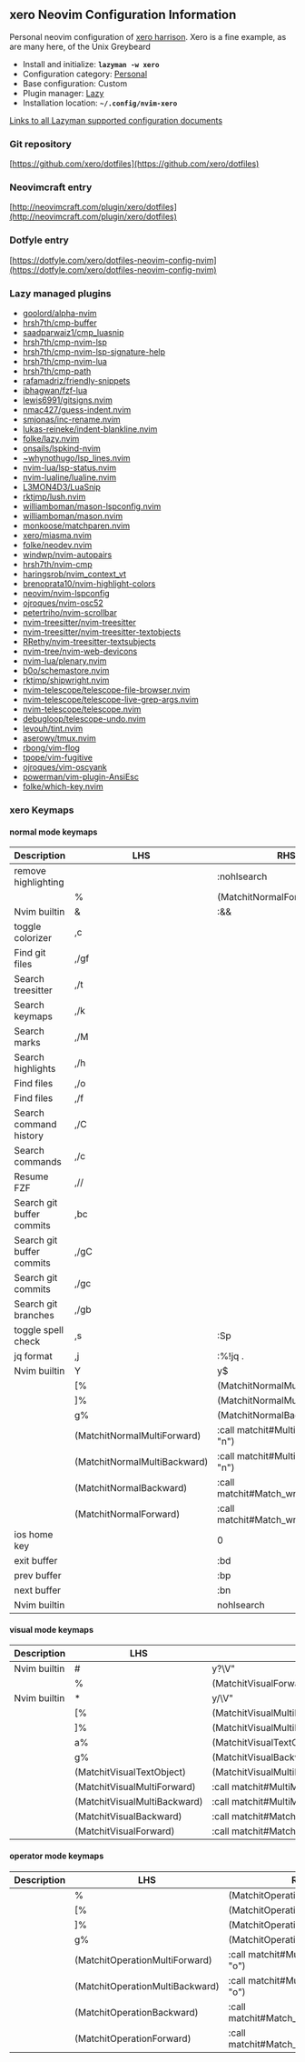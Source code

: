 ## xero Neovim Configuration Information

Personal neovim configuration of [xero harrison](https://x-e.ro/). Xero is a fine example, as are many here, of the Unix Greybeard

- Install and initialize: **`lazyman -w xero`**
- Configuration category: [Personal](https://github.com/doctorfree/nvim-lazyman#personal-configurations)
- Base configuration:     Custom
- Plugin manager:         [Lazy](https://github.com/folke/lazy.nvim)
- Installation location:  **`~/.config/nvim-xero`**

[Links to all Lazyman supported configuration documents](https://github.com/doctorfree/nvim-lazyman/wiki/infodocs)

### Git repository

[https://github.com/xero/dotfiles](https://github.com/xero/dotfiles)

### Neovimcraft entry

[http://neovimcraft.com/plugin/xero/dotfiles](http://neovimcraft.com/plugin/xero/dotfiles)

### Dotfyle entry

[https://dotfyle.com/xero/dotfiles-neovim-config-nvim](https://dotfyle.com/xero/dotfiles-neovim-config-nvim)

### Lazy managed plugins

- [goolord/alpha-nvim](https://github.com/goolord/alpha-nvim.git)
- [hrsh7th/cmp-buffer](https://github.com/hrsh7th/cmp-buffer.git)
- [saadparwaiz1/cmp_luasnip](https://github.com/saadparwaiz1/cmp_luasnip.git)
- [hrsh7th/cmp-nvim-lsp](https://github.com/hrsh7th/cmp-nvim-lsp.git)
- [hrsh7th/cmp-nvim-lsp-signature-help](https://github.com/hrsh7th/cmp-nvim-lsp-signature-help.git)
- [hrsh7th/cmp-nvim-lua](https://github.com/hrsh7th/cmp-nvim-lua.git)
- [hrsh7th/cmp-path](https://github.com/hrsh7th/cmp-path.git)
- [rafamadriz/friendly-snippets](https://github.com/rafamadriz/friendly-snippets.git)
- [ibhagwan/fzf-lua](https://github.com/ibhagwan/fzf-lua.git)
- [lewis6991/gitsigns.nvim](https://github.com/lewis6991/gitsigns.nvim.git)
- [nmac427/guess-indent.nvim](https://github.com/nmac427/guess-indent.nvim.git)
- [smjonas/inc-rename.nvim](https://github.com/smjonas/inc-rename.nvim.git)
- [lukas-reineke/indent-blankline.nvim](https://github.com/lukas-reineke/indent-blankline.nvim.git)
- [folke/lazy.nvim](https://github.com/folke/lazy.nvim.git)
- [onsails/lspkind-nvim](https://github.com/onsails/lspkind-nvim.git)
- [~whynothugo/lsp_lines.nvim](https://git.sr.ht/~whynothugo/lsp_lines.nvim)
- [nvim-lua/lsp-status.nvim](https://github.com/nvim-lua/lsp-status.nvim.git)
- [nvim-lualine/lualine.nvim](https://github.com/nvim-lualine/lualine.nvim.git)
- [L3MON4D3/LuaSnip](https://github.com/L3MON4D3/LuaSnip.git)
- [rktjmp/lush.nvim](https://github.com/rktjmp/lush.nvim.git)
- [williamboman/mason-lspconfig.nvim](https://github.com/williamboman/mason-lspconfig.nvim.git)
- [williamboman/mason.nvim](https://github.com/williamboman/mason.nvim.git)
- [monkoose/matchparen.nvim](https://github.com/monkoose/matchparen.nvim.git)
- [xero/miasma.nvim](https://github.com/xero/miasma.nvim.git)
- [folke/neodev.nvim](https://github.com/folke/neodev.nvim.git)
- [windwp/nvim-autopairs](https://github.com/windwp/nvim-autopairs.git)
- [hrsh7th/nvim-cmp](https://github.com/hrsh7th/nvim-cmp.git)
- [haringsrob/nvim_context_vt](https://github.com/haringsrob/nvim_context_vt.git)
- [brenoprata10/nvim-highlight-colors](https://github.com/brenoprata10/nvim-highlight-colors.git)
- [neovim/nvim-lspconfig](https://github.com/neovim/nvim-lspconfig.git)
- [ojroques/nvim-osc52](https://github.com/ojroques/nvim-osc52.git)
- [petertriho/nvim-scrollbar](https://github.com/petertriho/nvim-scrollbar.git)
- [nvim-treesitter/nvim-treesitter](https://github.com/nvim-treesitter/nvim-treesitter.git)
- [nvim-treesitter/nvim-treesitter-textobjects](https://github.com/nvim-treesitter/nvim-treesitter-textobjects.git)
- [RRethy/nvim-treesitter-textsubjects](https://github.com/RRethy/nvim-treesitter-textsubjects.git)
- [nvim-tree/nvim-web-devicons](https://github.com/nvim-tree/nvim-web-devicons.git)
- [nvim-lua/plenary.nvim](https://github.com/nvim-lua/plenary.nvim.git)
- [b0o/schemastore.nvim](https://github.com/b0o/schemastore.nvim.git)
- [rktjmp/shipwright.nvim](https://github.com/rktjmp/shipwright.nvim.git)
- [nvim-telescope/telescope-file-browser.nvim](https://github.com/nvim-telescope/telescope-file-browser.nvim.git)
- [nvim-telescope/telescope-live-grep-args.nvim](https://github.com/nvim-telescope/telescope-live-grep-args.nvim.git)
- [nvim-telescope/telescope.nvim](https://github.com/nvim-telescope/telescope.nvim.git)
- [debugloop/telescope-undo.nvim](https://github.com/debugloop/telescope-undo.nvim.git)
- [levouh/tint.nvim](https://github.com/levouh/tint.nvim.git)
- [aserowy/tmux.nvim](https://github.com/aserowy/tmux.nvim.git)
- [rbong/vim-flog](https://github.com/rbong/vim-flog.git)
- [tpope/vim-fugitive](https://github.com/tpope/vim-fugitive.git)
- [ojroques/vim-oscyank](https://github.com/ojroques/vim-oscyank.git)
- [powerman/vim-plugin-AnsiEsc](https://github.com/powerman/vim-plugin-AnsiEsc.git)
- [folke/which-key.nvim](https://github.com/folke/which-key.nvim.git)

### xero Keymaps

#### normal mode keymaps

| Description | LHS | RHS |
| ----------- | --- | --- |
| remove highlighting | <Esc><Esc> | :nohlsearch<CR> |
|  | % | <Plug>(MatchitNormalForward) |
| Nvim builtin | & | :&&<CR> |
| toggle colorizer | ,c |  |
| Find git files | ,/gf |  |
| Search treesitter | ,/t |  |
| Search keymaps | ,/k |  |
| Search marks | ,/M |  |
| Search highlights | ,/h |  |
| Find files | ,/o |  |
| Find files | ,/f |  |
| Search command history | ,/C |  |
| Search commands | ,/c |  |
| Resume FZF | ,// |  |
| Search git buffer commits | ,bc |  |
| Search git buffer commits | ,/gC |  |
| Search git commits | ,/gc |  |
| Search git branches | ,/gb |  |
| toggle spell check | ,s | :Sp<CR> |
| jq format | ,j | :%!jq .<CR> |
| Nvim builtin | Y | y$ |
|  | [% | <Plug>(MatchitNormalMultiBackward) |
|  | ]% | <Plug>(MatchitNormalMultiForward) |
|  | g% | <Plug>(MatchitNormalBackward) |
|  | <Plug>(MatchitNormalMultiForward) | :<C-U>call matchit#MultiMatch("W",  "n")<CR> |
|  | <Plug>(MatchitNormalMultiBackward) | :<C-U>call matchit#MultiMatch("bW", "n")<CR> |
|  | <Plug>(MatchitNormalBackward) | :<C-U>call matchit#Match_wrapper('',0,'n')<CR> |
|  | <Plug>(MatchitNormalForward) | :<C-U>call matchit#Match_wrapper('',1,'n')<CR> |
| ios home key | <M-Left> | 0 |
| exit buffer | <C-D> | :bd<CR> |
| prev buffer | <C-P> | :bp<CR> |
| next buffer | <C-N> | :bn<CR> |
| Nvim builtin | <C-L> | <Cmd>nohlsearch|diffupdate|normal! <C-L><CR> |

#### visual mode keymaps

| Description | LHS | RHS |
| ----------- | --- | --- |
| Nvim builtin | # | y?\V<C-R>"<CR> |
|  | % | <Plug>(MatchitVisualForward) |
| Nvim builtin | * | y/\V<C-R>"<CR> |
|  | [% | <Plug>(MatchitVisualMultiBackward) |
|  | ]% | <Plug>(MatchitVisualMultiForward) |
|  | a% | <Plug>(MatchitVisualTextObject) |
|  | g% | <Plug>(MatchitVisualBackward) |
|  | <Plug>(MatchitVisualTextObject) | <Plug>(MatchitVisualMultiBackward)o<Plug>(MatchitVisualMultiForward) |
|  | <Plug>(MatchitVisualMultiForward) | :<C-U>call matchit#MultiMatch("W",  "n")<CR>m'gv`` |
|  | <Plug>(MatchitVisualMultiBackward) | :<C-U>call matchit#MultiMatch("bW", "n")<CR>m'gv`` |
|  | <Plug>(MatchitVisualBackward) | :<C-U>call matchit#Match_wrapper('',0,'v')<CR>m'gv`` |
|  | <Plug>(MatchitVisualForward) | :<C-U>call matchit#Match_wrapper('',1,'v')<CR>:if col("''") != col("$") | exe ":normal! m'" | endif<CR>gv`` |

#### operator mode keymaps

| Description | LHS | RHS |
| ----------- | --- | --- |
|  | % | <Plug>(MatchitOperationForward) |
|  | [% | <Plug>(MatchitOperationMultiBackward) |
|  | ]% | <Plug>(MatchitOperationMultiForward) |
|  | g% | <Plug>(MatchitOperationBackward) |
|  | <Plug>(MatchitOperationMultiForward) | :<C-U>call matchit#MultiMatch("W",  "o")<CR> |
|  | <Plug>(MatchitOperationMultiBackward) | :<C-U>call matchit#MultiMatch("bW", "o")<CR> |
|  | <Plug>(MatchitOperationBackward) | :<C-U>call matchit#Match_wrapper('',0,'o')<CR> |
|  | <Plug>(MatchitOperationForward) | :<C-U>call matchit#Match_wrapper('',1,'o')<CR> |
